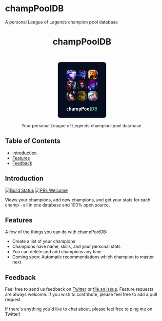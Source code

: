 # champPoolDB
A personal League of Legends champion pool database

<h1 align="center"> champPoolDB </h1> <br>
<p align="center">
  <img alt="champPoolDB" title="champPoolDB" src="images/logo.png" width="158">
</p>

<p align="center">
  Your personal League of Legends champion-pool database.
</p>

<!-- START doctoc generated TOC please keep comment here to allow auto update -->
<!-- DON'T EDIT THIS SECTION, INSTEAD RE-RUN doctoc TO UPDATE -->
## Table of Contents

- [Introduction](#introduction)
- [Features](#features)
- [Feedback](#feedback)

<!-- END doctoc generated TOC please keep comment here to allow auto update -->

## Introduction

[![Build Status](https://img.shields.io/travis/gitpoint/git-point.svg?style=flat-square)](https://travis-ci.org/gitpoint/git-point)
[![PRs Welcome](https://img.shields.io/badge/PRs-welcome-brightgreen.svg?style=flat-square)](http://makeapullrequest.com)

Views your champions, add new champions, and get your stats for each champ - all in one database and 100% open source. 

## Features

A few of the things you can do with champPoolDB:

* Create a list of your champions
* Champions have name, skills, and your personal stats 
* You can delete and add champions any time
* Coming soon: Automatic recommendations which champion to master next

## Feedback

Feel free to send us feedback on [Twitter](https://twitter.com/akzlab) or [file an issue](https://github.com/makzent/champPoolDB/issues/new). Feature requests are always welcome. If you wish to contribute, please feel free to add a pull request. 

If there's anything you'd like to chat about, please feel free to ping me on Twitter!
